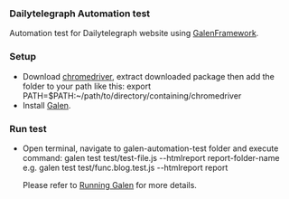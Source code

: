 ### Dailytelegraph Automation test

Automation test for Dailytelegraph website using [GalenFramework](http://galenframework.com).

### Setup

 - Download [chromedriver](http://chromedriver.storage.googleapis.com/index.html), extract downloaded package then add the folder to your path like this: export PATH=$PATH:~/path/to/directory/containing/chromedriver
 - Install [Galen](http://galenframework.com/docs/getting-started-install-galen/).
 
### Run test

 - Open terminal, navigate to galen-automation-test folder and execute command:
 	galen test test/test-file.js --htmlreport report-folder-name
 	e.g. galen test test/func.blog.test.js --htmlreport report

 	Please refer to [Running Galen](http://galenframework.com/docs/reference-working-in-command-line/) for more details.

